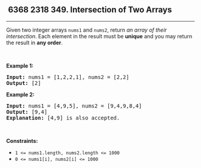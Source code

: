 <h2> 6368 2318
349. Intersection of Two Arrays</h2><hr><div><p>Given two integer arrays <code>nums1</code> and <code>nums2</code>, return <em>an array of their <span data-keyword="array-intersection">intersection</span></em>. Each element in the result must be <strong>unique</strong> and you may return the result in <strong>any order</strong>.</p>

<p>&nbsp;</p>
<p><strong class="example">Example 1:</strong></p>

<pre><strong>Input:</strong> nums1 = [1,2,2,1], nums2 = [2,2]
<strong>Output:</strong> [2]
</pre>

<p><strong class="example">Example 2:</strong></p>

<pre><strong>Input:</strong> nums1 = [4,9,5], nums2 = [9,4,9,8,4]
<strong>Output:</strong> [9,4]
<strong>Explanation:</strong> [4,9] is also accepted.
</pre>

<p>&nbsp;</p>
<p><strong>Constraints:</strong></p>

<ul>
	<li><code>1 &lt;= nums1.length, nums2.length &lt;= 1000</code></li>
	<li><code>0 &lt;= nums1[i], nums2[i] &lt;= 1000</code></li>
</ul>
</div>